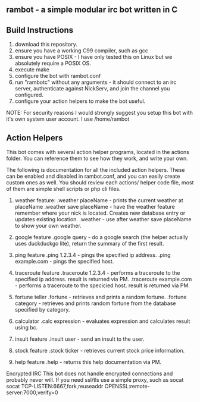 rambot - a simple modular irc bot written in C
----------------------------------------------

Build Instructions
------------------
1) download this repository.
2) ensure you have a working C99 compiler, such as gcc
3) ensure you have POSIX - I have only tested this on Linux but we absolutely require a POSIX OS.
4) execute make
5) configure the bot with rambot.conf
6) run "rambotc" without any arguments - it should connect to an irc server, authenticate against NickServ, and join the channel you configured.
7) configure your action helpers to make the bot useful.

NOTE: For security reasons I would strongly suggest you setup this bot with it's own system user account. I use /home/rambot

Action Helpers
--------------
This bot comes with several action helper programs, located in the actions folder.
You can reference them to see how they work, and write your own.

The following is documentation for all the included action helpers.
These can be enabled and disabled in rambot.conf, and you can easily create custom ones as well.
You should review each actions/ helper code file, most of them are simple shell scripts or php cli files.

1) weather feature:
.weather placeName - prints the current weather at placeName
.weather save placeName - have the weather feature remember where your nick is located. Creates new database entry or updates existing location.
.weather - use after weather save placeName to show your own weather.

2) google feature
.google query - do a google search (the helper actually uses duckduckgo lite), return the summary of the first result.

3) ping feature
.ping 1.2.3.4 - pings the specified ip address.
.ping example.com - pings the specified host.

4) traceroute feature
.traceroute 1.2.3.4 - performs a traceroute to the specified ip address. result is returned via PM.
.traceroute example.com - performs a traceroute to the specicied host. result is returned via PM.

5) fortune teller
.fortune - retrieves and prints a random fortune.
.fortune category - retrieves and prints random fortune from the database specified by category.

6) calculator
.calc expression - evaluates expression and calculates result using bc.

7) insult feature
.insult user - send an insult to the user.

8) stock feature
.stock ticker - retrieves current stock price information.

9) help feature
.help - returns this help documentation via PM.


Encrypted IRC
This bot does not handle encrypted connections and probably never will.
If you need ssl/tls use a simple proxy, such as socat
socat TCP-LISTEN:6667,fork,reuseaddr OPENSSL:remote-server:7000,verify=0
